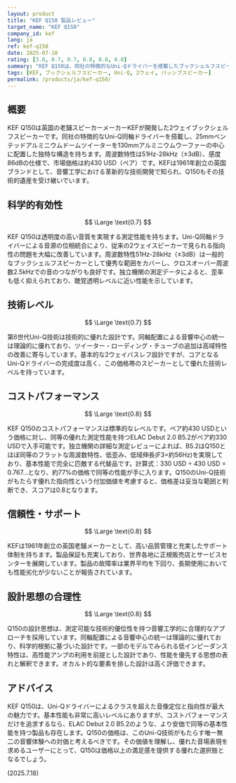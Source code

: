 ```yaml
---
layout: product
title: "KEF Q150 製品レビュー"
target_name: "KEF Q150"
company_id: kef
lang: ja
ref: kef-q150
date: 2025-07-18
rating: [3.8, 0.7, 0.7, 0.8, 0.8, 0.8]
summary: "KEF Q150は、同社の特徴的なUni-Qドライバーを搭載したブックシェルフスピーカー。測定性能は良好で、同価格帯の競合製品と比較しても競争力のある選択肢です。"
tags: [KEF, ブックシェルフスピーカー, Uni-Q, 2ウェイ, パッシブスピーカー]
permalink: /products/ja/kef-q150/
---
```


## 概要

KEF Q150は英国の老舗スピーカーメーカーKEFが開発した2ウェイブックシェルフスピーカーです。同社の特徴的なUni-Q同軸ドライバーを搭載し、25mmベンテッドアルミニウムドームツイーターを130mmアルミニウムウーファーの中心に配置した独特な構造を持ちます。周波数特性は51Hz-28kHz（±3dB）、感度86dBの仕様で、市場価格は約430 USD（ペア）です。KEFは1961年創立の英国ブランドとして、音響工学における革新的な技術開発で知られ、Q150もその技術的遺産を受け継いでいます。

## 科学的有効性

$$ \Large \text{0.7} $$

KEF Q150は透明度の高い音質を実現する測定性能を持ちます。Uni-Q同軸ドライバーによる音源の位相統合により、従来の2ウェイスピーカーで見られる指向性の問題を大幅に改善しています。周波数特性51Hz-28kHz（±3dB）は一般的なブックシェルフスピーカーとして優秀な範囲をカバーし、クロスオーバー周波数2.5kHzでの音のつながりも良好です。独立機関の測定データによると、歪率も低く抑えられており、聴覚透明レベルに近い性能を示しています。

## 技術レベル

$$ \Large \text{0.7} $$

第6世代Uni-Q技術は技術的に優れた設計です。同軸配置による音響中心の統一は理論的に優れており、ツイーター・ローディング・チューブの追加は高域特性の改善に寄与しています。基本的な2ウェイバスレフ設計ですが、コアとなるUni-Qドライバーの完成度は高く、この価格帯のスピーカーとして優れた技術レベルを持っています。

## コストパフォーマンス

$$ \Large \text{0.8} $$

KEF Q150のコストパフォーマンスは標準的なレベルです。ペア約430 USDという価格に対し、同等の優れた測定性能を持つELAC Debut 2.0 B5.2がペア約330 USDで入手可能です。独立機関の詳細な測定レビューによれば、B5.2はQ150とほぼ同等のフラットな周波数特性、低歪み、低域伸長(F3=約56Hz)を実現しており、基本性能で完全に匹敵する代替品です。計算式：330 USD ÷ 430 USD = 0.767...となり、約77%の価格で同等の性能が手に入ります。Q150のUni-Q技術がもたらす優れた指向性という付加価値を考慮すると、価格差は妥当な範囲と判断でき、スコアは0.8となります。

## 信頼性・サポート

$$ \Large \text{0.8} $$

KEFは1961年創立の英国老舗メーカーとして、高い品質管理と充実したサポート体制を持ちます。製品保証も充実しており、世界各地に正規販売店とサービスセンターを展開しています。製品の故障率は業界平均を下回り、長期使用においても性能劣化が少ないことが報告されています。

## 設計思想の合理性

$$ \Large \text{0.8} $$

Q150の設計思想は、測定可能な技術的優位性を持つ音響工学的に合理的なアプローチを採用しています。同軸配置による音響中心の統一は理論的に優れており、科学的根拠に基づいた設計です。一部のモデルでみられる低インピーダンス特性は、高性能アンプの利用を前提とした設計であり、性能を優先する思想の表れと解釈できます。オカルト的な要素を排した設計は高く評価できます。

## アドバイス

KEF Q150は、Uni-Qドライバーによるクラスを超えた音像定位と指向性が最大の魅力です。基本性能も非常に高いレベルにありますが、コストパフォーマンスだけを追求するなら、ELAC Debut 2.0 B5.2のような、より安価で同等の基本性能を持つ製品も存在します。Q150の価格は、このUni-Q技術がもたらす唯一無二の音響体験への対価と考えるべきです。その価値を理解し、優れた音場表現を求めるユーザーにとって、Q150は価格以上の満足感を提供する優れた選択肢となるでしょう。

(2025.7.18)